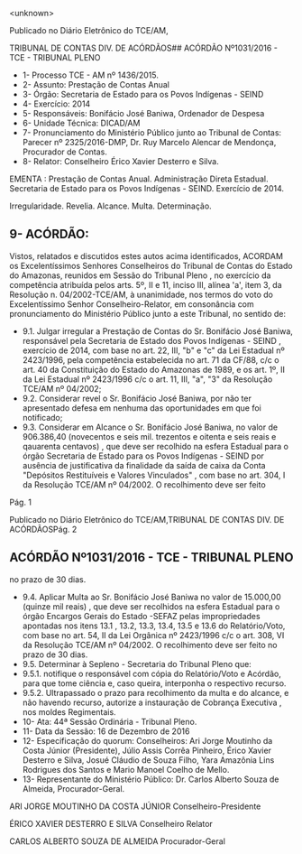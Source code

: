 &lt;unknown&gt;

Publicado  no  Diário Eletrônico do TCE/AM,

TRIBUNAL DE CONTAS DIV. DE  ACÓRDÃOS## ACÓRDÃO Nº1031/2016 - TCE - TRIBUNAL PLENO

- 1- Processo TCE - AM nº 1436/2015.
- 2- Assunto: Prestação de Contas Anual
- 3- Órgão: Secretaria de Estado para os Povos Indígenas - SEIND
- 4- Exercício: 2014
- 5- Responsáveis: Bonifácio José Baniwa, Ordenador de Despesa
- 6- Unidade Técnica: DICAD/AM
- 7- Pronunciamento  do Ministério  Público  junto  ao Tribunal  de Contas: Parecer  nº 2325/2016-DMP, Dr. Ruy Marcelo Alencar de Mendonça, Procurador de Contas.
- 8- Relator: Conselheiro Érico Xavier Desterro e Silva.

EMENTA : Prestação de Contas Anual. Administração Direta Estadual. Secretaria de Estado para  os  Povos  Indígenas  -  SEIND.  Exercício  de 2014.

Irregularidade. Revelia. Alcance. Multa. Determinação.

## 9- ACÓRDÃO:

Vistos, relatados e discutidos estes autos acima identificados, ACORDAM os Excelentíssimos Senhores Conselheiros do Tribunal de Contas do Estado do Amazonas, reunidos em Sessão do Tribunal Pleno , no exercício da competência atribuída pelos arts. 5º, II e 11, inciso III, alínea 'a', item 3, da Resolução n. 04/2002-TCE/AM, à unanimidade, nos termos do voto do Excelentíssimo Senhor Conselheiro-Relator, em consonância com pronunciamento do Ministério Público junto a este Tribunal, no sentido de:

- 9.1. Julgar  irregular a  Prestação  de  Contas  do Sr.  Bonifácio  José Baniwa, responsável pela Secretaria de Estado dos Povos Indígenas - SEIND , exercício de 2014, com base no art. 22, III, "b" e "c" da Lei Estadual nº 2423/1996, pela competência estabelecida no art. 71 da  CF/88,  c/c  o  art.  40  da  Constituição  do  Estado  do  Amazonas  de 1989, e os art. 1º, II da Lei Estadual nº 2423/1996 c/c o art. 11, III, "a", "3" da Resolução TCE/AM nº 04/2002;
- 9.2. Considerar revel o Sr. Bonifácio José Baniwa, por não ter apresentado defesa em nenhuma das oportunidades em que foi notificado;
- 9.3. Considerar  em  Alcance o  Sr.  Bonifácio  José  Baniwa, no  valor  de 906.386,40 (novecentos e seis mil. trezentos e oitenta e seis reais e qauarenta centavos) ,  que  deve ser recolhido na esfera Estadual para o  órgão  Secretaria  de  Estado  para  os  Povos  Indígenas  -  SEIND  por ausência de justificativa da finalidade da saída de caixa da Conta "Depósitos  Restituíveis  e  Valores  Vinculados" ,  com  base  no  art. 304, I da Resolução TCE/AM nº 04/2002. O recolhimento deve ser feito

Pág. 1

Publicado  no  Diário Eletrônico do TCE/AM,TRIBUNAL DE CONTAS DIV. DE  ACÓRDÃOSPág. 2

## ACÓRDÃO Nº1031/2016 - TCE - TRIBUNAL PLENO

no prazo de 30 dias.

- 9.4. Aplicar  Multa ao  Sr.  Bonifácio  José  Baniwa  no  valor  de 15.000,00 (quinze mil reais) , que deve ser recolhidos na esfera Estadual para o órgão Encargos Gerais do Estado -SEFAZ pelas impropriedades apontadas nos itens 13.1 , 13.2, 13.3, 13.4, 13.5 e 13.6 do Relatório/Voto, com base no art. 54, II da Lei Orgânica nº 2423/1996 c/c  o  art.  308,  VI  da  Resolução  TCE/AM  nº  04/2002.  O  recolhimento deve ser feito no prazo de 30 dias.
- 9.5. Determinar à Sepleno - Secretaria do Tribunal Pleno que:
- 9.5.1.  notifique o  responsável  com  cópia  do  Relatório/Voto e Acórdão, para que tome ciência e, caso queira, interponha o respectivo recurso.
- 9.5.2.  Ultrapassado  o  prazo  para  recolhimento  da  multa  e  do alcance, e não havendo recurso, autorize a instauração de Cobrança Executiva , nos moldes Regimentais.
- 10-  Ata: 44ª Sessão Ordinária - Tribunal Pleno.
- 11-  Data da Sessão: 16 de Dezembro de 2016
- 12-  Especificação  do  quorum: Conselheiros: Ari Jorge  Moutinho  da  Costa  Júnior (Presidente), Júlio Assis Corrêa Pinheiro, Érico Xavier Desterro e Silva, Josué Cláudio de Souza Filho, Yara Amazônia Lins Rodrigues dos Santos e Mario Manoel Coelho de Mello.
- 13-  Representante  do  Ministério  Público: Dr. Carlos  Alberto  Souza  de Almeida, Procurador-Geral.

ARI JORGE MOUTINHO DA COSTA JÚNIOR Conselheiro-Presidente

ÉRICO XAVIER DESTERRO E SILVA Conselheiro Relator

CARLOS ALBERTO SOUZA DE ALMEIDA Procurador-Geral